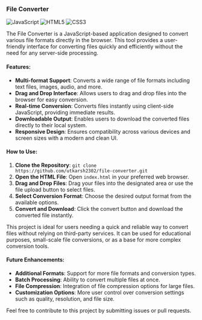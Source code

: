 ### File Converter

![JavaScript](https://img.shields.io/badge/-JavaScript-F7DF1E?style=flat-square&logo=javascript&logoColor=black)
![HTML5](https://img.shields.io/badge/-HTML5-E34F26?style=flat-square&logo=html5&logoColor=white)
![CSS3](https://img.shields.io/badge/-CSS3-1572B6?style=flat-square&logo=css3)

The File Converter is a JavaScript-based application designed to convert various file formats directly in the browser. This tool provides a user-friendly interface for converting files quickly and efficiently without the need for any server-side processing.

#### Features:
- **Multi-format Support**: Converts a wide range of file formats including text files, images, audio, and more.
- **Drag and Drop Interface**: Allows users to drag and drop files into the browser for easy conversion.
- **Real-time Conversion**: Converts files instantly using client-side JavaScript, providing immediate results.
- **Downloadable Output**: Enables users to download the converted files directly to their local system.
- **Responsive Design**: Ensures compatibility across various devices and screen sizes with a modern and clean UI.

#### How to Use:
1. **Clone the Repository**: `git clone https://github.com/utkarsh2302/file-converter.git`
2. **Open the HTML File**: Open `index.html` in your preferred web browser.
3. **Drag and Drop Files**: Drag your files into the designated area or use the file upload button to select files.
4. **Select Conversion Format**: Choose the desired output format from the available options.
5. **Convert and Download**: Click the convert button and download the converted file instantly.

This project is ideal for users needing a quick and reliable way to convert files without relying on third-party services. It can be used for educational purposes, small-scale file conversions, or as a base for more complex conversion tools.

#### Future Enhancements:
- **Additional Formats**: Support for more file formats and conversion types.
- **Batch Processing**: Ability to convert multiple files at once.
- **File Compression**: Integration of file compression options for large files.
- **Customization Options**: More user control over conversion settings such as quality, resolution, and file size.

Feel free to contribute to this project by submitting issues or pull requests.

